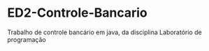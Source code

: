 # ED2-Controle-Bancario
Trabalho de controle bancário em java, da disciplina Laboratório de programação
